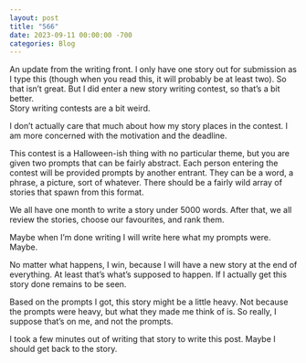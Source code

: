 ```yaml
---
layout: post
title: "566"
date: 2023-09-11 00:00:00 -700
categories: Blog
---
```


An update from the writing front. I only have one story out for submission as I type this (though when you read this, it will probably be at least two). So that isn’t great. But I did enter a new story writing contest, so that’s a bit better.   
Story writing contests are a bit weird.

I don’t actually care that much about how my story places in the contest. I am more concerned with the motivation and the deadline.

This contest is a Halloween-ish thing with no particular theme, but you are given two prompts that can be fairly abstract. Each person entering the contest will be provided prompts by another entrant. They can be a word, a phrase, a picture, sort of whatever. There should be a fairly wild array of stories that spawn from this format.

We all have one month to write a story under 5000 words. After that, we all review the stories, choose our favourites, and rank them.

Maybe when I’m done writing I will write here what my prompts were. Maybe.

No matter what happens, I win, because I will have a new story at the end of everything. At least that’s what’s supposed to happen. If I actually get this story done remains to be seen.

Based on the prompts I got, this story might be a little heavy. Not because the prompts were heavy, but what they made me think of is. So really, I suppose that’s on me, and not the prompts.

I took a few minutes out of writing that story to write this post. Maybe I should get back to the story.

​
